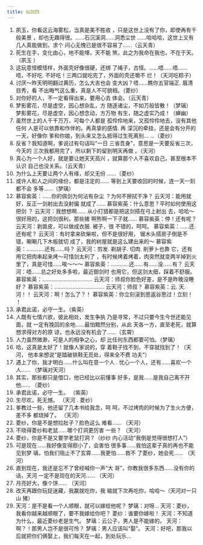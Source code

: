```yaml
---
title: 仙剑四
---
```


1. 夙玉，你看这云海雾松，当真是美不胜收 ，只是这世上没有了你，即使再有千般美景 ，却也无趣得很。……石沉溪洞……洞悉尘世 ……哈哈哈，这世上又有几人真能做到，求个 问心无愧已是很不容易了……（云天青） 
2. 死生在手，变化由心，地不能埋，天不能 煞，此之为我命在我也，不在于天。（夙玉 ） 
3. 这玩意怪模怪样，外面壳好像很硬，还绑 了绳子，古怪。……唔……唔……唔，不好吃.  不好吃！三两口就吃完了，外面的壳还嚼不 烂！（天河吃粽子）
4. 讨厌～昨天明明翻过黄历，怎么大吉也会 变大凶？唔……瞧你五官端正. 眉清目秀，看 不出晦气这么重，真是人不可貌相。（菱纱）
5. 对你好的人，不一定看得出来，要用心去 体会。（云天青） 
6. 梦影雾花，尽是虚空，因心想杂乱，方 随逐诸尘，不如万般皆散！（梦璃） 梦影雾花，尽是虚空，因心想念动，方万物 有生，随之虚实乃成！（蝉幽）
7. 虽然世上的人千千万万，可每个人都是 孤伶伶地来，又孤伶伶地去，没有其他任何 人是可以依靠和作伴的。再真挚的感情. 再 深沉的牵挂，还是会有分开的一天，好像你 爹和你娘，到头来又怎么抵得过生死离别… …（菱纱）
8. 反省？我知道啊，爹说过有句话叫“一日 三省吾身”，意思是一天要反省三次，今天的 三次我都用完了，所以剩下的留到明天再做 。（天河） 
9. 真心为一个人好，就是要让她天天高兴 ，就算那个人不喜欢自己，甚至根本不认识 自己也没关系。（云天青）
10. 为什么上天要让两个人有缘，却又无份 ……（菱纱）
11. 或许人和人之间的缘份，都是注定的…… 等到上天要收回的时候，连一天一刻都不会 多等……（梦璃）
12. 慕容紫英：……你的佩剑为何沾有杂尘 ？为何不擦拭干净？ 
云天河：能用就好，反正一剑射出去没射偏 就成了…… 
慕容紫英：什么意思？平时如何使用这把剑 ？ 
云天河：我想想啊…… 从小打猎都是把这剑搭在弓上射出 去，哈哈～很好用的，这把剑很利，那些猪 啊熊啊一下子就…… 
慕容紫英：停！还有呢？ 
云天河：剥兽皮，可以做成衣服. 被子，很 不错的，呵呵。
慕容紫英：……还. 还有呢？ 
云天河：有时拿来砍柴啦，但不是很好用， 锯木头搭房子倒是不错，唰唰几下木板就切 成了，我的树屋就是这么建出来的～ 
慕容紫英：…………还有……吗？ 
云天河：剪发. 剃胡子. 切肉. 削萝卜也靠 它，还有用它把肉串起来烤～可惜剑太利了 ，有时候烤着烤着，肉突然就变两半掉到火 里了，真是可惜……唉～～～ 
慕容紫英：…………还……有……没……有？ 
云天河：唔……总之好处多多啦，最近御剑时 也用它，但这剑太细，踩着不舒服。 
慕容紫英：…………………………… 
云天河：师叔你脸色好差，是不是昨晚没睡 好？ 
慕容紫英：…………………………… 
云天河：师叔？ 
慕容紫英：云. 天. 河！！ 
云天河：啊！怎么了？！ 
慕容紫英：你立刻滚到思返谷思过！立刻！ ！ 
13. 承君此诺，必守一生。（紫英）
14. 人既有七情六欲，彼此相处，发生争执 乃是寻常，不过只要今生今世还能见面，就 一定有挽回的余地……最怕黯然分别，从此 天各一方，直至老死，就算想求得对方的原 谅，也永远没有机会了……（玄霄）
15. 人力虽然微渺，可是人的相争之心，却 比任何东西都要可怕。（梦璃） 
16. 哈，这真是太好了！就像人家说的，穿 着鞋子找不到，不穿就找到了！（天河， 他本来想说“是踏破铁鞋无觅处，得来全不费 功夫”）
17.  遇上了你，我才明白……什么叫在意一个人 . 忧心一个人，还有……喜欢一个人…… （梦璃对天河）
18. 其实，那些都只是借口，他已经比以前懂事 好多，是我……是我自己离不开他…… （菱纱）
19. 承君此诺，必守一生。 （紫英）
20. 生尽欢，死无憾。 （天河 . 菱纱） 
21. 爹教过一些，他还留了几本书给我念，呵 呵，不过烤肉的时候为了生火方便，差不多 都烧掉了。 （天河）
22. 菱纱，你是不是想拉肚子？脸色这么 难看…… （天河）
23. 不晓得菱纱和老鼠……哪个打洞更厉害 一些？ （天河）
24. 菱纱，你是不是又要学老鼠打洞？（纱纱 内心活动“我倒是觉得很想打人”）
25. 可是现在……我好像变得胆小了，会害怕 很多事……我怕这辈子真的再也不能见到梦 璃，怕我们阻止不了玄霄……我更怕……救不 了菱纱，她会死…… （天河）
26. 直到现在，我还是忘不了曾经喊你一声“大 哥”，你教我很多东西……没有你的话，天河 一定不是现在的天河…… （天河）
27. 月亮好大，像个饼…… （天河）
28.  改天再跟你玩捉迷藏，我赢就吃你，我 输就下次再吃你，哈哈～（天河对一只山 猪） 
29. 天河：是不是看一个人顺眼，就可以嫁给他呢？
梦璃：对呀...
天河：菱纱，我看你越来越顺眼了，要不我嫁给你吧？
菱纱：谁要你嫁啦！
天河：不知道为什么，最近菱纱老是生气。
梦璃：云公子，男人是不能嫁的。
天河：啊？！那男人岂不是很可怜？
梦璃：男人应该叫“娶”。
天河：好吧，那我以后就把你们俩娶上，我们每天在一起，到处玩乐...


                      